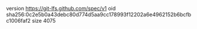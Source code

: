 version https://git-lfs.github.com/spec/v1
oid sha256:0c2e5b0a43debc80d774d5aa9cc178993f12202a6e4962152b6bcfbc1006faf2
size 4075
